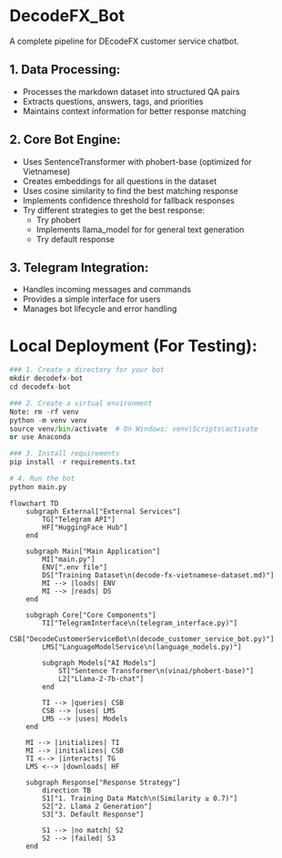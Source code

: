 # DecodeFX_Bot
A complete pipeline for DEcodeFX customer service chatbot.

## 1. Data Processing:

- Processes the markdown dataset into structured QA pairs
- Extracts questions, answers, tags, and priorities
- Maintains context information for better response matching


## 2. Core Bot Engine:

- Uses SentenceTransformer with phobert-base (optimized for Vietnamese)
- Creates embeddings for all questions in the dataset
- Uses cosine similarity to find the best matching response
- Implements confidence threshold for fallback responses
- Try different strategies to get the best response:
    - Try phobert
    - Implements llama_model for for general text generation
    - Try default response

## 3. Telegram Integration:

- Handles incoming messages and commands
- Provides a simple interface for users
- Manages bot lifecycle and error handling

# Local Deployment (For Testing):
```python
### 1. Create a directory for your bot
mkdir decodefx-bot
cd decodefx-bot

### 2. Create a virtual environment
Note: rm -rf venv
python -m venv venv
source venv/bin/activate  # On Windows: venv\Scripts\activate
or use Anaconda

### 3. Install requirements
pip install -r requirements.txt

# 4. Run the bot
python main.py
```

```mermaid
flowchart TD
    subgraph External["External Services"]
        TG["Telegram API"]
        HF["HuggingFace Hub"]
    end

    subgraph Main["Main Application"]
        MI["main.py"]
        ENV[".env file"]
        DS["Training Dataset\n(decode-fx-vietnamese-dataset.md)"]
        MI --> |loads| ENV
        MI --> |reads| DS
    end

    subgraph Core["Core Components"]
        TI["TelegramInterface\n(telegram_interface.py)"]
        CSB["DecodeCustomerServiceBot\n(decode_customer_service_bot.py)"]
        LMS["LanguageModelService\n(language_models.py)"]
        
        subgraph Models["AI Models"]
            ST["Sentence Transformer\n(vinai/phobert-base)"]
            L2["Llama-2-7b-chat"]
        end
        
        TI --> |queries| CSB
        CSB --> |uses| LMS
        LMS --> |uses| Models
    end

    MI --> |initializes| TI
    MI --> |initializes| CSB
    TI <--> |interacts| TG
    LMS <--> |downloads| HF

    subgraph Response["Response Strategy"]
        direction TB
        S1["1. Training Data Match\n(Similarity ≥ 0.7)"]
        S2["2. Llama 2 Generation"]
        S3["3. Default Response"]
        
        S1 --> |no match| S2
        S2 --> |failed| S3
    end
```

